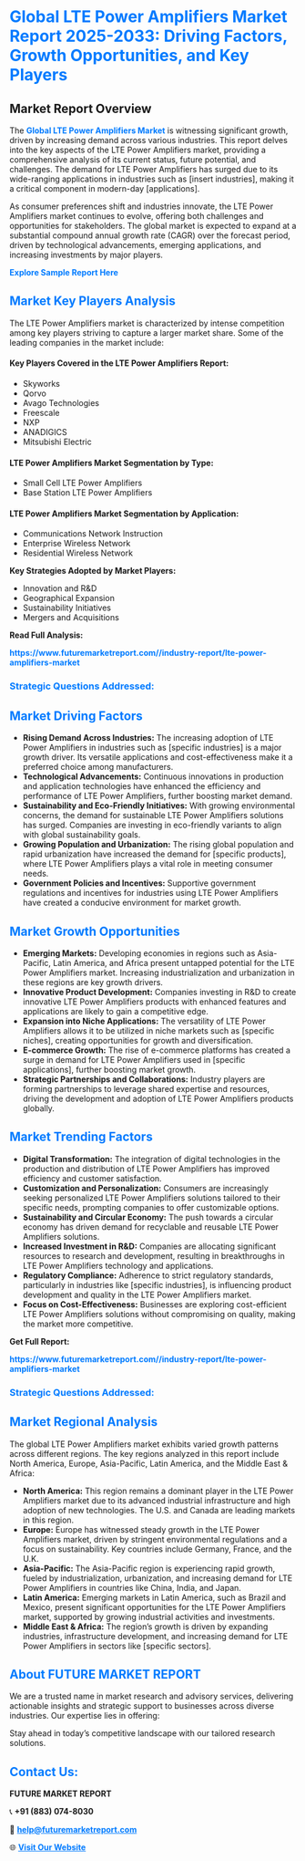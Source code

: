 <h1 style="color: #007BFF;">Global LTE Power Amplifiers Market Report 2025-2033: Driving Factors, Growth Opportunities, and Key Players</h1>

<section id="overview">
<h2>Market Report Overview</h2>
<p>The <a href="https://www.futuremarketreport.com//industry-report/lte-power-amplifiers-market" style="color: #007BFF; text-decoration: none;"><strong>Global LTE Power Amplifiers Market</strong></a> is witnessing significant growth, driven by increasing demand across various industries. This report delves into the key aspects of the LTE Power Amplifiers market, providing a comprehensive analysis of its current status, future potential, and challenges. The demand for LTE Power Amplifiers has surged due to its wide-ranging applications in industries such as [insert industries], making it a critical component in modern-day [applications].</p>
<p>As consumer preferences shift and industries innovate, the LTE Power Amplifiers market continues to evolve, offering both challenges and opportunities for stakeholders. The global market is expected to expand at a substantial compound annual growth rate (CAGR) over the forecast period, driven by technological advancements, emerging applications, and increasing investments by major players.</p>
</section>

<section id="overview">
<p><a href="https://www.futuremarketreport.com//request-sample/reportId=61053" style="color: #007BFF; text-decoration: none;"><strong>Explore Sample Report Here</strong></a></p>
</section>

<section id="key-players">
<h2 style="color: #007BFF;">Market Key Players Analysis</h2>
<p>The LTE Power Amplifiers market is characterized by intense competition among key players striving to capture a larger market share. Some of the leading companies in the market include:</p>
<h4>Key Players Covered in the LTE Power Amplifiers Report:</h4>
<ul><li>Skyworks</li><li>Qorvo</li><li>Avago Technologies</li><li>Freescale</li><li>NXP</li><li>ANADIGICS</li><li>Mitsubishi Electric</li></ul>
<h4>LTE Power Amplifiers Market Segmentation by Type:</h4>
<ul><li>Small Cell LTE Power Amplifiers</li><li>Base Station LTE Power Amplifiers</li></ul>

<h4>LTE Power Amplifiers Market Segmentation by Application:</h4>
<ul><li>Communications Network Instruction</li><li>Enterprise Wireless Network</li><li>Residential Wireless Network</li></ul>
<p><strong>Key Strategies Adopted by Market Players:</strong></p>
<ul>
<li>Innovation and R&D</li>
<li>Geographical Expansion</li>
<li>Sustainability Initiatives</li>
<li>Mergers and Acquisitions</li>
</ul>
</section>

<section>
<p><strong>Read Full Analysis: </strong></p><a href="https://www.futuremarketreport.com//industry-report/lte-power-amplifiers-market" style="color: #007BFF; text-decoration: none;"><strong>https://www.futuremarketreport.com//industry-report/lte-power-amplifiers-market</strong></a>
<h3 style="color: #007BFF;">Strategic Questions Addressed:</h3>
</section>

<section id="driving-factors">
<h2 style="color: #007BFF;">Market Driving Factors</h2>
<ul>
<li><strong>Rising Demand Across Industries:</strong> The increasing adoption of LTE Power Amplifiers in industries such as [specific industries] is a major growth driver. Its versatile applications and cost-effectiveness make it a preferred choice among manufacturers.</li>
<li><strong>Technological Advancements:</strong> Continuous innovations in production and application technologies have enhanced the efficiency and performance of LTE Power Amplifiers, further boosting market demand.</li>
<li><strong>Sustainability and Eco-Friendly Initiatives:</strong> With growing environmental concerns, the demand for sustainable LTE Power Amplifiers solutions has surged. Companies are investing in eco-friendly variants to align with global sustainability goals.</li>
<li><strong>Growing Population and Urbanization:</strong> The rising global population and rapid urbanization have increased the demand for [specific products], where LTE Power Amplifiers plays a vital role in meeting consumer needs.</li>
<li><strong>Government Policies and Incentives:</strong> Supportive government regulations and incentives for industries using LTE Power Amplifiers have created a conducive environment for market growth.</li>
</ul>
</section>

<section id="growth-opportunities">
<h2 style="color: #007BFF;">Market Growth Opportunities</h2>
<ul>
<li><strong>Emerging Markets:</strong> Developing economies in regions such as Asia-Pacific, Latin America, and Africa present untapped potential for the LTE Power Amplifiers market. Increasing industrialization and urbanization in these regions are key growth drivers.</li>
<li><strong>Innovative Product Development:</strong> Companies investing in R&D to create innovative LTE Power Amplifiers products with enhanced features and applications are likely to gain a competitive edge.</li>
<li><strong>Expansion into Niche Applications:</strong> The versatility of LTE Power Amplifiers allows it to be utilized in niche markets such as [specific niches], creating opportunities for growth and diversification.</li>
<li><strong>E-commerce Growth:</strong> The rise of e-commerce platforms has created a surge in demand for LTE Power Amplifiers used in [specific applications], further boosting market growth.</li>
<li><strong>Strategic Partnerships and Collaborations:</strong> Industry players are forming partnerships to leverage shared expertise and resources, driving the development and adoption of LTE Power Amplifiers products globally.</li>
</ul>
</section>

<section id="trending-factors">
<h2 style="color: #007BFF;">Market Trending Factors</h2>
<ul>
<li><strong>Digital Transformation:</strong> The integration of digital technologies in the production and distribution of LTE Power Amplifiers has improved efficiency and customer satisfaction.</li>
<li><strong>Customization and Personalization:</strong> Consumers are increasingly seeking personalized LTE Power Amplifiers solutions tailored to their specific needs, prompting companies to offer customizable options.</li>
<li><strong>Sustainability and Circular Economy:</strong> The push towards a circular economy has driven demand for recyclable and reusable LTE Power Amplifiers solutions.</li>
<li><strong>Increased Investment in R&D:</strong> Companies are allocating significant resources to research and development, resulting in breakthroughs in LTE Power Amplifiers technology and applications.</li>
<li><strong>Regulatory Compliance:</strong> Adherence to strict regulatory standards, particularly in industries like [specific industries], is influencing product development and quality in the LTE Power Amplifiers market.</li>
<li><strong>Focus on Cost-Effectiveness:</strong> Businesses are exploring cost-efficient LTE Power Amplifiers solutions without compromising on quality, making the market more competitive.</li>
</ul>
</section>

<section>
<p><strong>Get Full Report: </strong></p><a href="https://www.futuremarketreport.com//industry-report/lte-power-amplifiers-market" style="color: #007BFF; text-decoration: none;"><strong>https://www.futuremarketreport.com//industry-report/lte-power-amplifiers-market</strong></a>
<h3 style="color: #007BFF;">Strategic Questions Addressed:</h3>
</section>


<section id="regional-analysis">
<h2 style="color: #007BFF;">Market Regional Analysis</h2>
<p>The global LTE Power Amplifiers market exhibits varied growth patterns across different regions. The key regions analyzed in this report include North America, Europe, Asia-Pacific, Latin America, and the Middle East & Africa:</p>
<ul>
<li><strong>North America:</strong> This region remains a dominant player in the LTE Power Amplifiers market due to its advanced industrial infrastructure and high adoption of new technologies. The U.S. and Canada are leading markets in this region.</li>
<li><strong>Europe:</strong> Europe has witnessed steady growth in the LTE Power Amplifiers market, driven by stringent environmental regulations and a focus on sustainability. Key countries include Germany, France, and the U.K.</li>
<li><strong>Asia-Pacific:</strong> The Asia-Pacific region is experiencing rapid growth, fueled by industrialization, urbanization, and increasing demand for LTE Power Amplifiers in countries like China, India, and Japan.</li>
<li><strong>Latin America:</strong> Emerging markets in Latin America, such as Brazil and Mexico, present significant opportunities for the LTE Power Amplifiers market, supported by growing industrial activities and investments.</li>
<li><strong>Middle East & Africa:</strong> The region’s growth is driven by expanding industries, infrastructure development, and increasing demand for LTE Power Amplifiers in sectors like [specific sectors].</li>
</ul>
</section>

<footer>
<h2 style="color: #007BFF;">About FUTURE MARKET REPORT</h2>
<p>We are a trusted name in market research and advisory services, delivering actionable insights and strategic support to businesses across diverse industries. Our expertise lies in offering:</p>

<p>Stay ahead in today’s competitive landscape with our tailored research solutions.</p>

<h2 style="color: #007BFF;">Contact Us:</h2>
<p><strong>FUTURE MARKET REPORT</strong></p>
<p>📞 <strong>+91 (883) 074-8030</strong></p>
<p>📧 <strong><a href="mailto:help@futuremarketreport.com" style="color: #007BFF;">help@futuremarketreport.com</a></strong></p>
<p>🌐 <strong><a href="https://www.futuremarketreport.com/" style="color: #007BFF;">Visit Our Website</a></strong></p>
</footer>